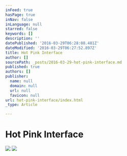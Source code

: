```yaml
---
inFeed: true
hasPage: true
inNav: false
inLanguage: null
starred: false
keywords: []
description: ''
datePublished: '2016-03-29T06:28:08.481Z'
dateModified: '2016-03-29T06:27:52.897Z'
title: Hot Pink Interface
author: []
sourcePath: _posts/2016-03-29-hot-pink-interface.md
published: true
authors: []
publisher:
  name: null
  domain: null
  url: null
  favicon: null
url: hot-pink-interface/index.html
_type: Article

---
```

# Hot Pink Interface
![](https://the-grid-user-content.s3-us-west-2.amazonaws.com/99223a6d-ce0d-488d-9921-73a0543d7e02.jpg)
![](https://the-grid-user-content.s3-us-west-2.amazonaws.com/5192f6ae-65a4-4af2-9124-6f2b0a8cdad3.jpg)